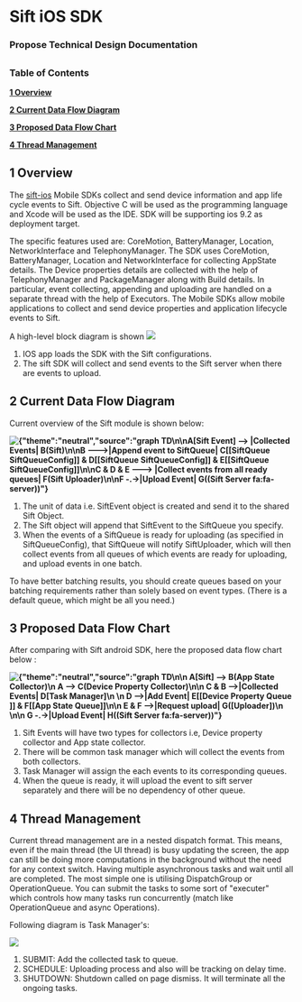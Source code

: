 # **Sift iOS SDK**

### Propose Technical Design Documentation

##
### Table of Contents

**[1 Overview](#1-overview)**

**[2 Current Data Flow Diagram](#2-current-data-flow-diagram)**

**[3 Proposed Data Flow Chart](#3-proposed-data-flow-chart)**

**[4 Thread Management](#4-thread-management)**


##

## 1 Overview

The [sift-ios](https://github.com/SiftScience/sift-ios)  Mobile SDKs collect and send device information and app life cycle events to Sift. Objective C will be used as the programming language and Xcode will be used as the IDE.  SDK will be supporting ios 9.2 as deployment target.

The specific features used are: CoreMotion, BatteryManager, Location, NetworkInterface and TelephonyManager. The SDK uses CoreMotion, BatteryManager, Location and NetworkInterface for collecting AppState details. The Device properties details are collected with the help of TelephonyManager and PackageManager along with Build details. In particular, event collecting, appending and uploading are handled on a separate thread with the help of Executors. The Mobile SDKs allow mobile applications to collect and send device properties and application lifecycle events to Sift. 

A high-level block diagram is shown
**![](https://docs.google.com/drawings/u/0/d/sqNOp2NE6OcWUAASs69Kfyw/image?w=585&h=247&rev=1&ac=1&parent=1AslLsJQep2FgRO7_E3xe1jXwTkwIEWJ1_Ris7i3MTUI)**

1. IOS app loads the SDK with the Sift configurations.
2. The sift SDK will collect and send events to the Sift server when there are events to upload.



## 2 Current Data Flow Diagram

Current overview of the Sift module is shown below:

**![{"theme":"neutral","source":"graph TD\n\nA[Sift Event] --> |Collected Events| B(Sift)\n\nB --->|Append event<br/>to SiftQueue| C[[SiftQueue<br />SiftQueueConfig]] & D[[SiftQueue<br />SiftQueueConfig]] & E[[SiftQueue<br />SiftQueueConfig]]\n\nC & D & E ---> |Collect events from<br />all ready queues| F(Sift Uploader)\n\nF -.->|Upload Event| G((Sift Server fa:fa-server))"}](https://lh3.googleusercontent.com/eOnW3u5xr3yLjSY9L2muWUS92SF5us798yy0B4LjjhEmngjV5YqrN-bzRmjtflfctofXZxQKjT9UQN5uLxqtZ2eRC84bLQzC7PEI2PJHp7m6upFCoIj95Q7BiBfxqOMorWYo9gvQ "mermaid-graph")**

1. The unit of data i.e. SiftEvent object is created  and send it to the shared Sift Object.
2. The Sift object will append that SiftEvent to the SiftQueue you specify.
3.  When the events of a SiftQueue is ready for uploading (as specified in SiftQueueConfig), that SiftQueue will notify SiftUploader, which will then collect events from all queues of which events are ready for uploading, and upload events in one batch.

To have better batching results, you should create queues based on your batching requirements rather than solely based on event types. (There is a default queue, which might be all you need.)

## 3 Proposed Data Flow Chart

After comparing with Sift android SDK, here the proposed data flow chart below :

**![{"theme":"neutral","source":"graph TD\n\n    A[Sift] --> B(App State Collector)\n    A --> C(Device Property Collector)\n\n    C & B -->|Collected Events| D[Task Manager]\n    \n    D -->|Add Event| E[[Device Property Queue ]] & F[[App State Queue]]\n\n    E & F -->|Request upload| G([Uploader])\n    \n\n    G -.->|Upload Event| H((Sift Server fa:fa-server))"}](https://lh4.googleusercontent.com/iQ1YFEKBjuAfJYmKNsb6U9QfuRk_Wf_PKArJAllIXDRuHrPlzIuHTAGZ1nRj5AZ6W_EcXj_w-smJ1X2mWbGNnfvrcpZldbMdq4IW8TUud5CTNsApZGneR80CKTSj5_MS2mEq_HmW "mermaid-graph")**

1. Sift Events will have two types for collectors i.e, Device property collector and App state collector.
2. There will be common task manager which will collect the events from both collectors.
3. Task Manager will assign the each events to its corresponding queues.
4. When the queue is ready, it will upload the event to sift server separately and there will be no dependency of other queue.

## 4 Thread Management

Current thread management are in a nested dispatch format. This means, even if the main thread (the UI thread) is busy updating the screen, the app can still be doing more computations in the background without the need for any context switch. Having multiple asynchronous tasks and wait until all are completed. The most simple one is utilising DispatchGroup or OperationQueue. You can submit the tasks to some sort of "executer" which controls how many tasks run concurrently (match like OperationQueue and async Operations).

Following diagram is Task Manager's:

**![](https://docs.google.com/drawings/u/0/d/sYtcqUd6vtuJ1CenpYQgTNQ/image?w=576&h=329&rev=1&ac=1&parent=1AslLsJQep2FgRO7_E3xe1jXwTkwIEWJ1_Ris7i3MTUI)**

1. SUBMIT: Add the collected task to queue.
2. SCHEDULE: Uploading process and also will be tracking on delay time.
3. SHUTDOWN: Shutdown called on page dismiss. It will terminate all the ongoing tasks.

